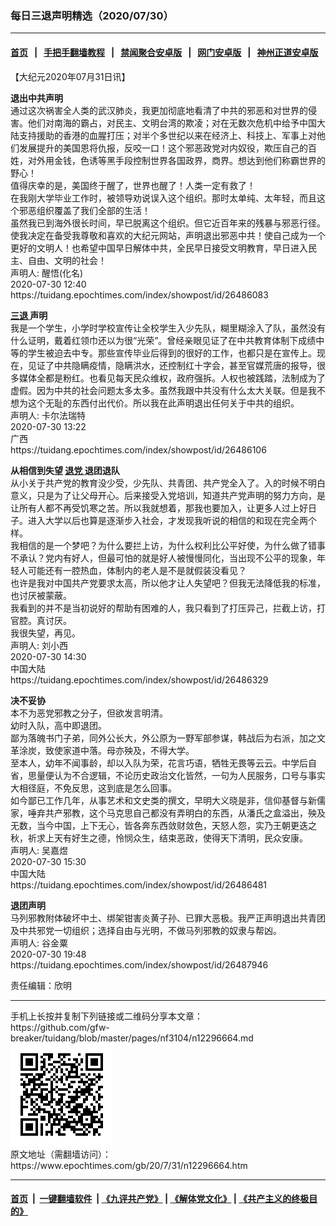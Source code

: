 ### 每日三退声明精选（2020/07/30）
------------------------

#### [首页](https://github.com/gfw-breaker/banned-news1/blob/master/README.md) &nbsp;&nbsp;|&nbsp;&nbsp; [手把手翻墙教程](https://github.com/gfw-breaker/guides/wiki) &nbsp;&nbsp;|&nbsp;&nbsp; [禁闻聚合安卓版](https://github.com/gfw-breaker/bn-android) &nbsp;&nbsp;|&nbsp;&nbsp; [网门安卓版](https://github.com/oGate2/oGate) &nbsp;&nbsp;|&nbsp;&nbsp; [神州正道安卓版](https://github.com/SzzdOgate/update) 



<div class="post_content" id="artbody" itemprop="articleBody">
 <!-- article content begin -->
 <p>
  【大纪元2020年07月31日讯】
 </p>
 <p>
  <strong>
   退出中共声明
  </strong>
  <br/>
  通过这次祸害全人类的武汉肺炎，我更加彻底地看清了中共的邪恶和对世界的侵害。他们对南海的霸占，对民主、文明台湾的欺凌；对在无数次危机中给予中国大陆支持援助的香港的血腥打压；对半个多世纪以来在经济上、科技上、军事上对他们发展提升的美国恩将仇报，反咬一口！这个邪恶政党对内奴役，欺压自己的百姓，对外用金钱，色诱等黑手段控制世界各国政界，商界。想达到他们称霸世界的野心！
  <br/>
  值得庆幸的是，美国终于醒了，世界也醒了！人类一定有救了！
  <br/>
  在我刚大学毕业工作时，被领导劝说误入这个组织。那时太单纯、太年轻，而且这个邪恶组织覆盖了我们全部的生活！
  <br/>
  虽然我已到海外很长时间，早已脱离这个组织。但它近百年来的残暴与邪恶行径。使我决定在备受我尊敬和喜欢的大纪元网站，声明退出邪恶中共！使自己成为一个更好的文明人！也希望中国早日解体中共，全民早日接受文明教育，早日进入民主、自由、文明的社会！
  <br/>
  声明人: 醒悟(化名)
  <br/>
  2020-07-30 12:40
  <br/>
  https://tuidang.epochtimes.com/index/showpost/id/26486083
 </p>
 <p>
  <strong>
   <a href="https://www.epochtimes.com/gb/tag/%E4%B8%89%E9%80%80.html">
    三退
   </a>
   声明
  </strong>
  <br/>
  我是一个学生，小学时学校宣传让全校学生入少先队，糊里糊涂入了队，虽然没有什么证明，戴着红领巾还以为很“光荣”。曾经亲眼见证了在中共教育体制下成绩中等的学生被迫去中专。那些宣传毕业后得到的很好的工作，也都只是在宣传上。现在，见证了中共隐瞒疫情，隐瞒洪水，还控制红十字会，甚至官媒荒唐的报导，很多媒体全都是粉红。也看见每天民众维权，政府强拆。人权也被践踏，法制成为了虚假。因为中共的社会问题太多太多。虽然我跟中共没有什么太大关联。但是我不想为这个无耻的东西付出代价。所以我在此声明退出任何关于中共的组织。
  <br/>
  声明人: 卡尔法瑞特
  <br/>
  2020-07-30 13:22
  <br/>
  广西
  <br/>
  https://tuidang.epochtimes.com/index/showpost/id/26486106
 </p>
 <p>
  <strong>
   从相信到失望
   <a href="https://www.epochtimes.com/gb/tag/%E9%80%80%E5%85%9A.html">
    退党
   </a>
   退团退队
  </strong>
  <br/>
  从小关于共产党的教育没少受，少先队、共青团、共产党全入了。入的时候不明白意义，只是为了让父母开心。后来接受入党培训，知道共产党声明的努力方向，是让所有人都不再受饥寒之苦。所以我就想着，那我也要加入，让更多人过上好日子。进入大学以后也算是逐渐步入社会，才发现我听说的相信的和现在完全两个样。
  <br/>
  我相信的是一个梦吧？为什么要拦上访，为什么权利比公平好使，为什么做了错事不承认？党内有好人，但最可怕的就是好人被慢慢同化，当出现不公平的现象，年轻人可能还有一腔热血，体制内的老人是不是就假装没看见？
  <br/>
  也许是我对中国共产党要求太高，所以他才让人失望吧？但我无法降低我的标准，也讨厌被蒙蔽。
  <br/>
  我看到的并不是当初说好的帮助有困难的人，我只看到了打压异己，拦截上访，打官腔。真讨厌。
  <br/>
  我很失望，再见。
  <br/>
  声明人: 刘小西
  <br/>
  2020-07-30 14:30
  <br/>
  中国大陆
  <br/>
  https://tuidang.epochtimes.com/index/showpost/id/26486329
 </p>
 <p>
  <strong>
   决不妥协
  </strong>
  <br/>
  本不为恶党邪教之分子，但欲发言明清。
  <br/>
  幼时入队，高中即退团。
  <br/>
  鄙为落魄书门子弟，同外公长大，外公原为一野军部参谋，韩战后为右派，加之文革涂炭，致使家道中落。母亦殃及，不得大学。
  <br/>
  至本人，幼年不闻事龄，却以入队为荣，花言巧语，牺牲无畏等云云。中学后自省，思量便认为不合逻辑，不论历史政治文化皆然，一句为人民服务，口号与事实大相径庭，不免反思，这到底是怎么回事。
  <br/>
  如今鄙已工作几年，从事艺术和文史类的撰文，早明大义晓是非，信仰基督与新儒家，唾弃共产邪教，这个马克思自己都没有弄明白的东西，从潘氏之盒溢出，殃及无数，当今中国，上下无心，皆各奔东西敛财敛色，天怒人怨，实乃王朝更迭之秋，祈求上天有好生之德，怜悯众生，结束恶政，使得天下清明，民众安康。
  <br/>
  声明人: 吴嘉煜
  <br/>
  2020-07-30 15:30
  <br/>
  中国大陆
  <br/>
  https://tuidang.epochtimes.com/index/showpost/id/26486481
 </p>
 <p>
  <strong>
   退团声明
  </strong>
  <br/>
  马列邪教附体破坏中土、绑架钳害炎黄子孙、已罪大恶极。我严正声明退出共青团及中共邪党一切组织；选择自由与光明，不做马列邪教的奴隶与帮凶。
  <br/>
  声明人: 谷金粟
  <br/>
  2020-07-30 19:48
  <br/>
  https://tuidang.epochtimes.com/index/showpost/id/26487946
 </p>
 <p>
  责任编辑：欣明
 </p>
 <!-- article content end -->
 <div id="below_article_ad">
 </div>
</div>

<hr/>
手机上长按并复制下列链接或二维码分享本文章：<br/>
https://github.com/gfw-breaker/tuidang/blob/master/pages/nf3104/n12296664.md <br/>
<a href='https://github.com/gfw-breaker/tuidang/blob/master/pages/nf3104/n12296664.md'><img src='https://github.com/gfw-breaker/tuidang/blob/master/pages/nf3104/n12296664.md.png'/></a> <br/>
原文地址（需翻墙访问）：https://www.epochtimes.com/gb/20/7/31/n12296664.htm


------------------------
#### [首页](https://github.com/gfw-breaker/banned-news/blob/master/README.md) &nbsp;|&nbsp; [一键翻墙软件](https://github.com/gfw-breaker/nogfw/blob/master/README.md) &nbsp;| [《九评共产党》](https://github.com/gfw-breaker/9ping.md/blob/master/README.md#九评之一评共产党是什么) | [《解体党文化》](https://github.com/gfw-breaker/jtdwh.md/blob/master/README.md) | [《共产主义的终极目的》](https://github.com/gfw-breaker/gczydzjmd.md/blob/master/README.md)


<img src='http://gfw-breaker.win/tuidang/pages/nf3104/n12296664.md' width='0px' height='0px'/>